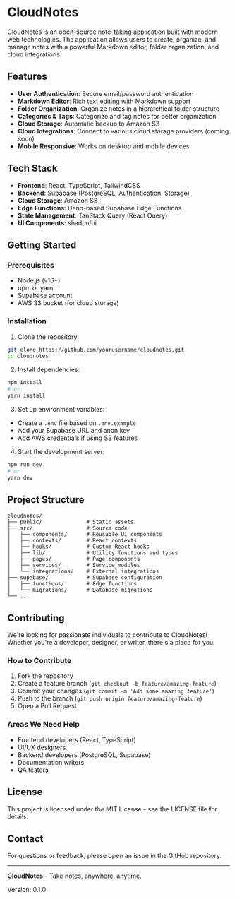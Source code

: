 
# CloudNotes

CloudNotes is an open-source note-taking application built with modern web technologies. The application allows users to create, organize, and manage notes with a powerful Markdown editor, folder organization, and cloud integrations.

## Features

- **User Authentication**: Secure email/password authentication
- **Markdown Editor**: Rich text editing with Markdown support
- **Folder Organization**: Organize notes in a hierarchical folder structure
- **Categories & Tags**: Categorize and tag notes for better organization
- **Cloud Storage**: Automatic backup to Amazon S3
- **Cloud Integrations**: Connect to various cloud storage providers (coming soon)
- **Mobile Responsive**: Works on desktop and mobile devices

## Tech Stack

- **Frontend**: React, TypeScript, TailwindCSS
- **Backend**: Supabase (PostgreSQL, Authentication, Storage)
- **Cloud Storage**: Amazon S3
- **Edge Functions**: Deno-based Supabase Edge Functions
- **State Management**: TanStack Query (React Query)
- **UI Components**: shadcn/ui

## Getting Started

### Prerequisites

- Node.js (v16+)
- npm or yarn
- Supabase account
- AWS S3 bucket (for cloud storage)

### Installation

1. Clone the repository:
```bash
git clone https://github.com/yourusername/cloudnotes.git
cd cloudnotes
```

2. Install dependencies:
```bash
npm install
# or
yarn install
```

3. Set up environment variables:
- Create a `.env` file based on `.env.example`
- Add your Supabase URL and anon key
- Add AWS credentials if using S3 features

4. Start the development server:
```bash
npm run dev
# or
yarn dev
```

## Project Structure

```
cloudnotes/
├── public/              # Static assets
├── src/                 # Source code
│   ├── components/      # Reusable UI components
│   ├── contexts/        # React contexts
│   ├── hooks/           # Custom React hooks
│   ├── lib/             # Utility functions and types
│   ├── pages/           # Page components
│   ├── services/        # Service modules
│   └── integrations/    # External integrations
├── supabase/            # Supabase configuration
│   ├── functions/       # Edge functions
│   └── migrations/      # Database migrations
└── ...
```

## Contributing

We're looking for passionate individuals to contribute to CloudNotes! Whether you're a developer, designer, or writer, there's a place for you.

### How to Contribute

1. Fork the repository
2. Create a feature branch (`git checkout -b feature/amazing-feature`)
3. Commit your changes (`git commit -m 'Add some amazing feature'`)
4. Push to the branch (`git push origin feature/amazing-feature`)
5. Open a Pull Request

### Areas We Need Help

- Frontend developers (React, TypeScript)
- UI/UX designers
- Backend developers (PostgreSQL, Supabase)
- Documentation writers
- QA testers

## License

This project is licensed under the MIT License - see the LICENSE file for details.

## Contact

For questions or feedback, please open an issue in the GitHub repository.

---

**CloudNotes** - Take notes, anywhere, anytime.

Version: 0.1.0
